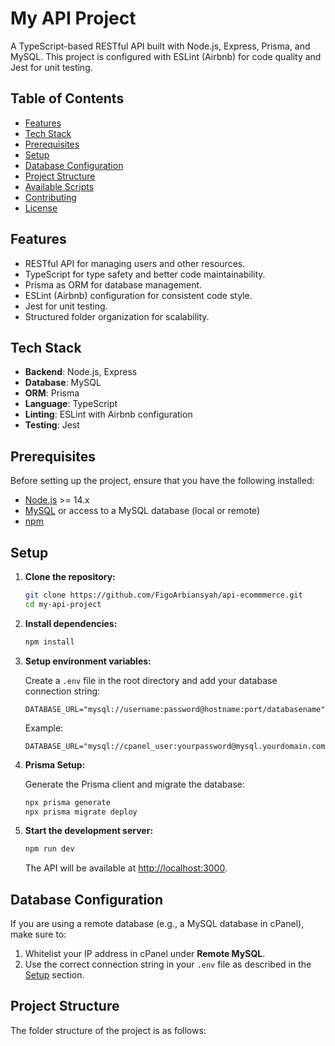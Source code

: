 # My API Project

A TypeScript-based RESTful API built with Node.js, Express, Prisma, and MySQL. This project is configured with ESLint (Airbnb) for code quality and Jest for unit testing.

## Table of Contents
- [Features](#features)
- [Tech Stack](#tech-stack)
- [Prerequisites](#prerequisites)
- [Setup](#setup)
- [Database Configuration](#database-configuration)
- [Project Structure](#project-structure)
- [Available Scripts](#available-scripts)
- [Contributing](#contributing)
- [License](#license)

## Features
- RESTful API for managing users and other resources.
- TypeScript for type safety and better code maintainability.
- Prisma as ORM for database management.
- ESLint (Airbnb) configuration for consistent code style.
- Jest for unit testing.
- Structured folder organization for scalability.

## Tech Stack
- **Backend**: Node.js, Express
- **Database**: MySQL
- **ORM**: Prisma
- **Language**: TypeScript
- **Linting**: ESLint with Airbnb configuration
- **Testing**: Jest

## Prerequisites
Before setting up the project, ensure that you have the following installed:
- [Node.js](https://nodejs.org/) >= 14.x
- [MySQL](https://www.mysql.com/) or access to a MySQL database (local or remote)
- [npm](https://www.npmjs.com/)

## Setup
1. **Clone the repository:**

    ```bash
    git clone https://github.com/FigoArbiansyah/api-ecommmerce.git
    cd my-api-project
    ```

2. **Install dependencies:**

    ```bash
    npm install
    ```

3. **Setup environment variables:**

    Create a `.env` file in the root directory and add your database connection string:

    ```
    DATABASE_URL="mysql://username:password@hostname:port/databasename"
    ```

    Example:

    ```
    DATABASE_URL="mysql://cpanel_user:yourpassword@mysql.yourdomain.com:3306/cpanel_db"
    ```

4. **Prisma Setup:**

    Generate the Prisma client and migrate the database:

    ```bash
    npx prisma generate
    npx prisma migrate deploy
    ```

5. **Start the development server:**

    ```bash
    npm run dev
    ```

    The API will be available at [http://localhost:3000](http://localhost:3000).

## Database Configuration
If you are using a remote database (e.g., a MySQL database in cPanel), make sure to:
1. Whitelist your IP address in cPanel under **Remote MySQL**.
2. Use the correct connection string in your `.env` file as described in the [Setup](#setup) section.

## Project Structure
The folder structure of the project is as follows:

